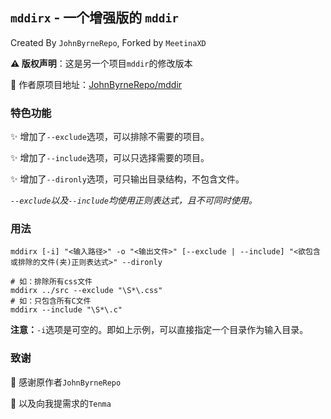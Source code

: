 ## `mddirx` - 一个增强版的 `mddir`
Created By `JohnByrneRepo`, Forked by `MeetinaXD`

**⚠️ 版权声明**：这是另一个项目`mddir`的修改版本

🔗 作者原项目地址：[JohnByrneRepo/mddir](https://github.com/JohnByrneRepo/mddir)

### 特色功能
✨ 增加了`--exclude`选项，可以排除不需要的项目。

✨ 增加了`--include`选项，可以只选择需要的项目。

✨ 增加了`--dironly`选项，可只输出目录结构，不包含文件。

*`--exclude`以及`--include`均使用正则表达式，且不可同时使用。*

### 用法

``` shell
mddirx [-i] "<输入路径>" -o "<输出文件>" [--exclude | --include] "<欲包含或排除的文件(夹)正则表达式>" --dironly

# 如：排除所有css文件
mddirx ../src --exclude "\S*\.css"
# 如：只包含所有C文件
mddirx --include "\S*\.c"
```

**注意：**`-i`选项是可空的。即如上示例，可以直接指定一个目录作为输入目录。

### 致谢

💓 感谢原作者`JohnByrneRepo`

🔪 以及向我提需求的`Tenma`